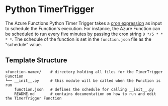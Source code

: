 # Python TimerTrigger

The Azure Functions Python Timer Trigger takes a [cron expression](https://en.wikipedia.org/wiki/Cron#CRON_expression) as input to schedule the Function's execution. For instance, the Azure Function can be scheduled to run every five minutes by passing the cron string `0 */5 * * * *`. The schedule of the function is set in the `function.json` file as the "schedule" value.

## Template Structure

``` text
<function-name>/    # directory holding all files for the TimerTrigger Function
└── __init__.py     # this module will be called when the Function is run
    function.json   # defines the schedule for calling __init__.py
    README.md       # contains documentation on how to run and edit the TimerTrigger Function
```
